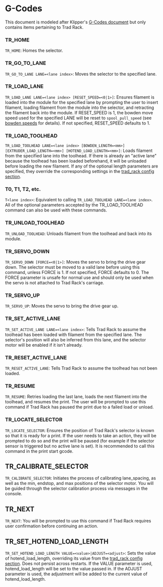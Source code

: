 # G-Codes

This document is modeled after Klipper's
[G-Codes document](https://www.klipper3d.org/G-Codes.html) but only
contains items pertaining to Trad Rack.

### TR_HOME
`TR_HOME`: Homes the selector.

### TR_GO_TO_LANE
`TR_GO_TO_LANE LANE=<lane index>`: Moves the selector to the specified
lane.

### TR_LOAD_LANE
`TR_LOAD_LANE LANE=<lane index> [RESET_SPEED=<0|1>]`: Ensures filament
is loaded into the module for the specified lane by prompting the user
to insert filament, loading filament from the module into the
selector, and retracting the filament back into the module.
If RESET_SPEED is 1, the bowden move speed used for the
specified LANE will be reset to `spool_pull_speed`
(see [bowden speeds](/docs/Tuning.md#bowden-speeds) for details).
If not specified, RESET_SPEED defaults to 1.

### TR_LOAD_TOOLHEAD
`TR_LOAD_TOOLHEAD LANE=<lane index> [BOWDEN_LENGTH=<mm>]
[EXTRUDER_LOAD_LENGTH=<mm>] [HOTEND_LOAD_LENGTH=<mm>]`: Loads filament
from the specified lane into the toolhead. If there is already an
"active lane" because the toolhead has been loaded beforehand, it will
be unloaded before loading the new filament. If any of the optional
length parameters are specified, they override the corresponding
settings in the
[trad_rack config section](Config_Reference.md#trad_rack).

### T0, T1, T2, etc.
`T<lane index>`: Equivalent to calling 
`TR_LOAD_TOOLHEAD LANE=<lane index>`. All of the optional parameters
accepted by the TR_LOAD_TOOLHEAD command can also be used with these
commands.

### TR_UNLOAD_TOOLHEAD
`TR_UNLOAD_TOOLHEAD`: Unloads filament from the toolhead and back into
its module.

### TR_SERVO_DOWN
`TR_SERVO_DOWN [FORCE=<0|1>]`: Moves the servo to bring the drive gear down. The
selector must be moved to a valid lane before using this command, unless FORCE
is 1. If not specified, FORCE defaults to 0. The FORCE parameter is unsafe for
normal use and should only be used when the servo is not attached to Trad Rack's
carriage.

### TR_SERVO_UP
`TR_SERVO_UP`: Moves the servo to bring the drive gear up.

### TR_SET_ACTIVE_LANE
`TR_SET_ACTIVE_LANE LANE=<lane index>`: Tells Trad Rack to assume the
toolhead has been loaded with filament from the specified lane. The
selector's position will also be inferred from this lane, and the
selector motor will be enabled if it isn't already.

### TR_RESET_ACTIVE_LANE
`TR_RESET_ACTIVE_LANE`: Tells Trad Rack to assume the toolhead has
not been loaded.

### TR_RESUME
`TR_RESUME`: Retries loading the last lane, loads the next filament
into the toolhead, and resumes the print. The user will be prompted
to use this command if Trad Rack has paused the print due to a failed
load or unload.

### TR_LOCATE_SELECTOR
`TR_LOCATE_SELECTOR`: Ensures the position of Trad Rack's selector is
known so that it is ready for a print. If the user needs to take an
action, they will be prompted to do so and the print will be paused
(for example if the selector sensor is triggered but no active lane is
set). It is recommended to call this command in the print start gcode.

## TR_CALIBRATE_SELECTOR
`TR_CALIBRATE_SELECTOR`: Initiates the process of calibrating
lane_spacing, as well as the min, endstop, and max positions of the
selector motor. You will be guided through the selector calibration
process via messages in the console.

## TR_NEXT
`TR_NEXT`: You will be prompted to use this command if Trad Rack
requires user confirmation before continuing an action.

## TR_SET_HOTEND_LOAD_LENGTH
`TR_SET_HOTEND_LOAD_LENGTH VALUE=<value>|ADJUST=<adjust>`: Sets the
value of hotend_load_length, overriding its value from the
[trad_rack config section](Config_Reference.md#trad_rack). Does not
persist across restarts. If the VALUE parameter is used,
hotend_load_length will be set to the value passed in. If the ADJUST
parameter is used, the adjustment will be added to the current value
of hotend_load_length.

